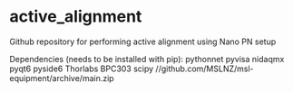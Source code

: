 # active_alignment
Github repository for performing active alignment using Nano PN setup

Dependencies (needs to be installed with pip):
pythonnet
pyvisa
nidaqmx
pyqt6
pyside6
Thorlabs BPC303
scipy
//github.com/MSLNZ/msl-equipment/archive/main.zip
